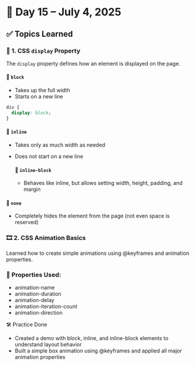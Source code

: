 # 📅 Day 15 – July 4, 2025

## ✅ Topics Learned

### 🧱 1. CSS `display` Property

The `display` property defines how an element is displayed on the page.

#### 🔹 `block`
- Takes up the full width
- Starts on a new line
```css
div {
  display: block;
}  
```

#### 🔹 `inline`
- Takes only as much width as needed
- Does not start on a new line

  #### 🔹 `inline-block`
  - Behaves like inline, but allows setting width, height, padding, and margin

#### 🔹 `none`
- Completely hides the element from the page (not even space is reserved)

###  🎞️ 2. CSS Animation Basics
Learned how to create simple animations using @keyframes and animation properties.
  ### 🔧 Properties Used:
  - animation-name
  - animation-duration
  - animation-delay
  - animation-iteration-count
  - animation-direction

🛠️ Practice Done
- Created a demo with block, inline, and inline-block elements to understand layout behavior
- Built a simple box animation using @keyframes and applied all major animation properties

